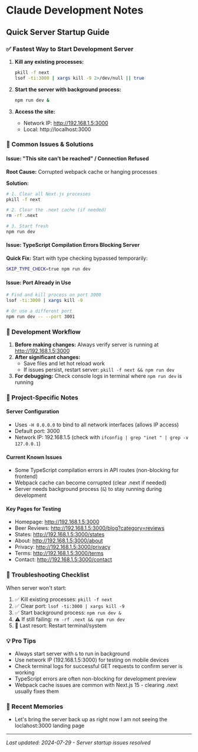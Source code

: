 # Claude Development Notes

## Quick Server Startup Guide

### ✅ Fastest Way to Start Development Server

1. **Kill any existing processes:**
   ```bash
   pkill -f next
   lsof -ti:3000 | xargs kill -9 2>/dev/null || true
   ```

2. **Start the server with background process:**
   ```bash
   npm run dev &
   ```

3. **Access the site:**
   - Network IP: http://192.168.1.5:3000
   - Local: http://localhost:3000

### 🚨 Common Issues & Solutions

#### Issue: "This site can't be reached" / Connection Refused
**Root Cause:** Corrupted webpack cache or hanging processes

**Solution:**
```bash
# 1. Clear all Next.js processes
pkill -f next

# 2. Clear the .next cache (if needed)
rm -rf .next

# 3. Start fresh
npm run dev
```

#### Issue: TypeScript Compilation Errors Blocking Server
**Quick Fix:** Start with type checking bypassed temporarily:
```bash
SKIP_TYPE_CHECK=true npm run dev
```

#### Issue: Port Already in Use
```bash
# Find and kill process on port 3000
lsof -ti:3000 | xargs kill -9

# Or use a different port
npm run dev -- --port 3001
```

### 📝 Development Workflow

1. **Before making changes:** Always verify server is running at http://192.168.1.5:3000
2. **After significant changes:** 
   - Save files and let hot reload work
   - If issues persist, restart server: `pkill -f next && npm run dev`
3. **For debugging:** Check console logs in terminal where `npm run dev` is running

### 🔧 Project-Specific Notes

#### Server Configuration
- Uses `-H 0.0.0.0` to bind to all network interfaces (allows IP access)
- Default port: 3000
- Network IP: 192.168.1.5 (check with `ifconfig | grep "inet " | grep -v 127.0.0.1`)

#### Current Known Issues
- Some TypeScript compilation errors in API routes (non-blocking for frontend)
- Webpack cache can become corrupted (clear .next if needed)
- Server needs background process (`&`) to stay running during development

#### Key Pages for Testing
- Homepage: http://192.168.1.5:3000
- Beer Reviews: http://192.168.1.5:3000/blog?category=reviews
- States: http://192.168.1.5:3000/states
- About: http://192.168.1.5:3000/about
- Privacy: http://192.168.1.5:3000/privacy
- Terms: http://192.168.1.5:3000/terms
- Contact: http://192.168.1.5:3000/contact

### 🎯 Troubleshooting Checklist

When server won't start:
1. ✅ Kill existing processes: `pkill -f next`
2. ✅ Clear port: `lsof -ti:3000 | xargs kill -9`
3. ✅ Start background process: `npm run dev &`
4. ⚠️ If still failing: `rm -rf .next && npm run dev`
5. 🔄 Last resort: Restart terminal/system

### 💡 Pro Tips

- Always start server with `&` to run in background
- Use network IP (192.168.1.5:3000) for testing on mobile devices
- Check terminal logs for successful GET requests to confirm server is working
- TypeScript errors are often non-blocking for development preview
- Webpack cache issues are common with Next.js 15 - clearing .next usually fixes them

### 📓 Recent Memories

- Let's bring the server back up as right now I am not seeing the loclahost:3000 landing page

---
*Last updated: 2024-07-29 - Server startup issues resolved*